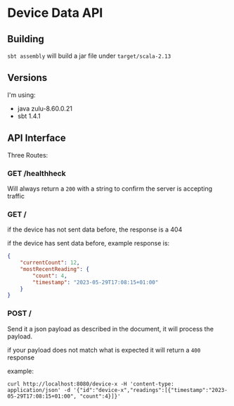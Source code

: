 # Device Data API

## Building

`sbt assembly` will build a jar file under `target/scala-2.13`

## Versions

I'm using:

- java zulu-8.60.0.21
- sbt 1.4.1

## API Interface

Three Routes:

### GET /healthheck

Will always return a `200` with a string to confirm the server is accepting traffic

### GET /<device id>

if the device has not sent data before, the response is a 404

if the device has sent data before, example response is:

```json
{
    "currentCount": 12,
    "mostRecentReading": {
        "count": 4,
        "timestamp": "2023-05-29T17:08:15+01:00"
    }
}
```

### POST /<device id>

Send it a json payload as described in the document, it will process the payload.

if your payload does not match what is expected it will return a `400` response

example:

```
curl http://localhost:8080/device-x -H 'content-type: application/json' -d '{"id":"device-x","readings":[{"timestamp":"2023-05-29T17:08:15+01:00", "count":4}]}'
```